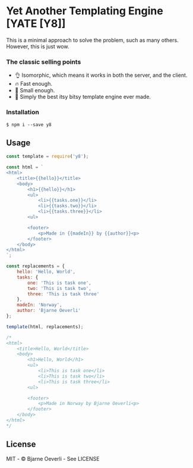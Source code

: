 Yet Another Templating Engine [YATE [Y8]]
===========

This is a minimal approach to solve the problem, such as many others. However, this is just wow.

### The classic selling points
* 👌 Isomorphic, which means it works in both the server, and the client.
* 🔥 Fast enough.
* 🦶 Small enough.
* 🤩 Simply the best itsy bitsy template engine ever made.

### Installation
```
$ npm i --save y8
```

## Usage
```js
const template = require('y8');

const html = `
<html>
    <title>{{hello}}</title>
    <body>
        <h1>{{hello}}</h1>
        <ul>
            <li>{{tasks.one}}</li>
            <li>{{tasks.two}}</li>
            <li>{{tasks.three}}</li>
        <ul>

        <footer>
            <p>Made in {{madeIn}} by {{author}}<p>
        </footer>
    </body>
</html>
`;

const replacements = {
    hello: 'Hello, World',
    tasks: {
        one: 'This is task one',
        two: 'This is task two',
        three: 'This is task three'
    },
    madeIn: 'Norway',
    author: 'Bjarne Oeverli'
};

template(html, replacements);

/*
<html>
    <title>Hello, World</title>
    <body>
        <h1>Hello, World</h1>
        <ul>
            <li>This is task one</li>
            <li>This is task two</li>
            <li>This is task three</li>
        <ul>

        <footer>
            <p>Made in Norway by Bjarne Oeverli<p>
        </footer>
    </body>
</html>
*/
```

## License
MIT - © Bjarne Oeverli - See LICENSE